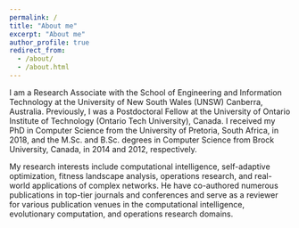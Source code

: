 ```yaml
---
permalink: /
title: "About me"
excerpt: "About me"
author_profile: true
redirect_from: 
  - /about/
  - /about.html
---
```


I am a Research Associate with the School of Engineering and Information Technology at the University of New South Wales (UNSW) Canberra, Australia. Previously, I was a Postdoctoral Fellow at the University of Ontario Institute of Technology (Ontario Tech University), Canada. I received my PhD in Computer Science from the University of Pretoria, South Africa, in 2018, and the M.Sc. and B.Sc. degrees in Computer Science from Brock University, Canada, in 2014 and 2012, respectively.

My research interests include computational intelligence, self-adaptive optimization, fitness landscape analysis, operations research, and real-world applications of complex networks. He have co-authored numerous publications in top-tier journals and conferences and serve as a reviewer for various publication venues in the computational intelligence, evolutionary computation, and operations research domains.

